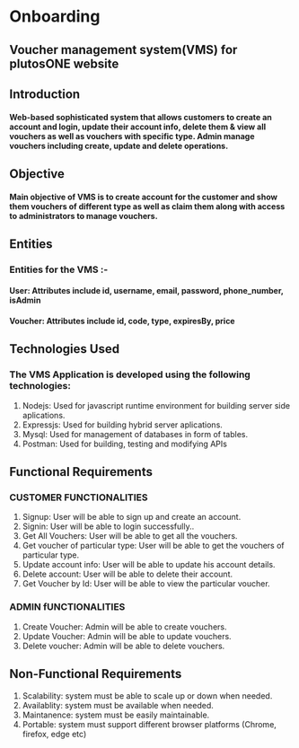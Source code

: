# Onboarding
## Voucher management system(VMS) for plutosONE website

## Introduction
#### Web-based sophisticated system that allows customers to create an account and login, update their account info, delete them  & view all vouchers as well as vouchers with specific type. Admin manage vouchers including create, update and delete operations.

## Objective
#### Main objective of VMS is to create account for the customer and show them vouchers of different type as well as claim them along with access to administrators to manage vouchers.

## Entities
### Entities for the VMS :-
#### User: Attributes include id, username, email, password, phone_number, isAdmin
#### Voucher: Attributes include id, code, type, expiresBy, price

## Technologies Used
### The VMS Application is developed using the following technologies:

1. Nodejs: Used for javascript runtime environment for building server side aplications.
2. Expressjs: Used for building hybrid server aplications.
3. Mysql: Used for management of databases in form of tables.
4. Postman: Used for building, testing and modifying APIs

## Functional Requirements

### CUSTOMER FUNCTIONALITIES
1. Signup: User will be able to sign up and create an account.
2. Signin: User will be able to login successfully..
3. Get All Vouchers: User will be able to get all the vouchers.
4. Get voucher of particular type: User will be able to get the vouchers of particular type.
5. Update account info: User will be able to update his account details.
6. Delete account: User will be able to delete their account.
7. Get Voucher by Id: User will be able to view the particular voucher.

### ADMIN fUNCTIONALITIES
1. Create Voucher: Admin will be able to create vouchers. 
2. Update Voucher: Admin will be able to update vouchers.
3. Delete voucher: Admin will be able to delete vouchers.

## Non-Functional Requirements

1. Scalability: system must be able to scale up or down when needed.
2. Availablity: system must be available when needed.
3. Maintanence: system must be easily maintainable.
4. Portable: system must support different browser platforms (Chrome, firefox, edge etc)


